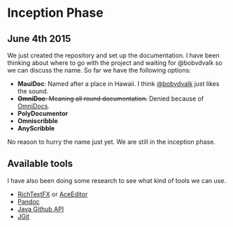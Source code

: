 # Inception Phase

## June 4th 2015
We just created the repository and set up the documentation. I have been
thinking about where to go with the project and waiting for @bobvdvalk
so we can discuss the name. So far we have the following options:

* **MauiDoc**: Named after a place in Hawaii. I think [@bobvdvalk] just 
  likes the sound.
* ~~**OmniDoc**: Meaning all round documentation.~~ Denied because of 
  [OmniDocs].
* **PolyDocumentor**
* **Omniscribble**
* **AnyScribble**

No reason to hurry the name just yet. We are still in the inception
phase.

## Available tools
I have also been doing some research to see what kind of tools we can use.

* [RichTextFX] or [AceEditor]
* [Pandoc]
* [Java Github API]
* [JGit]

[RichTextFX]: https://github.com/TomasMikula/RichTextFX/
[AceEditor]: https://ace.c9.io/#nav=about
[Pandoc]: http://pandoc.org/installing.html
[Java Github API]: http://github-api.kohsuke.org/
[JGit]: http://www.eclipse.org/jgit/
[OmniDocs]: http://www.newgensoft.com/cloud/enterprise-content-management-ecm-omnidocs-cloud/
[@bobvdvalk]: https://github.com/bobvdvalk
